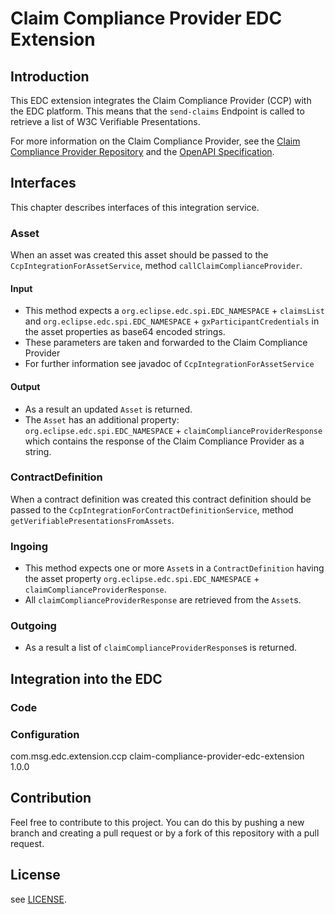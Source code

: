 # Claim Compliance Provider EDC Extension

## Introduction
This EDC extension integrates the Claim Compliance Provider (CCP) with the EDC platform. This means that the `send-claims` Endpoint is called to retrieve a list of W3C Verifiable Presentations.

For more information on the Claim Compliance Provider, see the [Claim Compliance Provider Repository](https://github.com/GAIA-X4PLC-AAD/claim-compliance-provider) and the [OpenAPI Specification](https://claim-compliance-provider.gxfs.gx4fm.org/docs/).

## Interfaces
This chapter describes interfaces of this integration service.

### Asset
When an asset was created this asset should be passed to the `CcpIntegrationForAssetService`, method `callClaimComplianceProvider`. 

#### Input
* This method expects a `org.eclipse.edc.spi.EDC_NAMESPACE` + `claimsList` and `org.eclipse.edc.spi.EDC_NAMESPACE` + `gxParticipantCredentials` in the asset properties as base64 encoded strings.
* These parameters are taken and forwarded to the Claim Compliance Provider
* For further information see javadoc of `CcpIntegrationForAssetService`

#### Output
* As a result an updated `Asset` is returned.
* The `Asset` has an additional property: `org.eclipse.edc.spi.EDC_NAMESPACE` + `claimComplianceProviderResponse` which contains the response of the Claim Compliance Provider as a string.

### ContractDefinition
When a contract definition was created this contract definition should be passed to the `CcpIntegrationForContractDefinitionService`, method `getVerifiablePresentationsFromAssets`.

### Ingoing
* This method expects one or more `Asset`s in a `ContractDefinition` having the asset property `org.eclipse.edc.spi.EDC_NAMESPACE` + `claimComplianceProviderResponse`.
* All `claimComplianceProviderResponse` are retrieved from the `Asset`s.

### Outgoing
* As a result a list of `claimComplianceProviderResponse`s is returned.

## Integration into the EDC

### Code

### Configuration

<dependency>
  <groupId>com.msg.edc.extension.ccp</groupId>
  <artifactId>claim-compliance-provider-edc-extension</artifactId>
  <version>1.0.0</version>
</dependency>

## Contribution
Feel free to contribute to this project. You can do this by pushing a new branch and creating a pull request or by a fork of this repository with a pull request.

## License
see [LICENSE](LICENSE).
